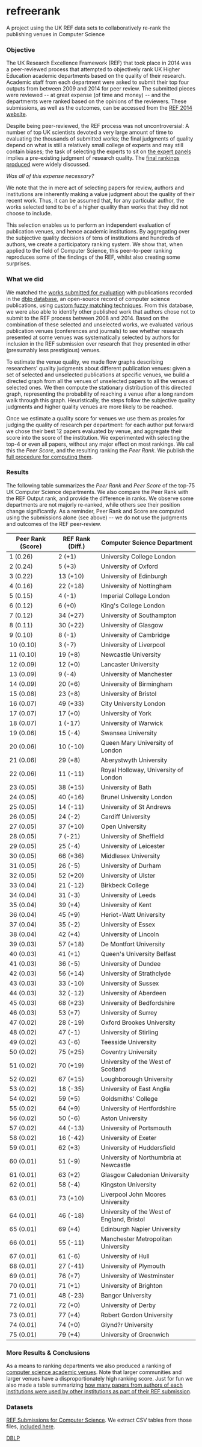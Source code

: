 # refreerank
A project using the UK REF data sets to collaboratively re-rank the publishing venues in Computer Science

### Objective
The UK Research Excellence Framework (REF) that took place in 2014 was a peer-reviewed process that attempted to objectively rank UK Higher Education academic departments based on the quality of their research. Academic staff from each department were asked to submit their top four outputs from between 2009 and 2014 for peer review. The submitted pieces were reviewed -- at great expense (of time and money) -- and the departments were ranked based on the opinions of the reviewers. These submissions, as well as the outcomes, can be accessed from the [REF 2014 website](http://results.ref.ac.uk/DownloadSubmissions).

Despite being peer-reviewed, the REF process was not uncontroversial: A number of top UK scientists devoted a very large amount of time to evaluating the thousands of submitted works; the final judgments of quality depend on what is still a relatively small college of experts and may still contain biases; the task of selecting the experts to sit on [the expert panels](http://www.ref.ac.uk/panels/panelmembership/) implies a pre-existing judgment of research quality. The [final rankings produced](https://www.timeshighereducation.co.uk/sites/default/files/Attachments/2014/12/17/g/o/l/sub-14-01.pdf) were widely discussed.

*Was all of this expense necessary?*

We note that the in mere act of selecting papers for review, authors and institutions are inherently making a value judgment about the quality of their recent work. Thus, it can be assumed that, for any particular author, the works selected tend to be of a higher quality than works that they did not choose to include.

This selection enables us to perform an independent evaluation of publication venues, and hence academic institutions. By aggregating over the subjective quality decisions of tens of institutions and hundreds of authors, we create a participatory ranking system. We show that, when applied to the field of Computer Science, this peer-to-peer ranking reproduces some of the findings of the REF, whilst also creating some surprises.

### What we did
We matched the [works submitted for evaluation](http://results.ref.ac.uk/DownloadSubmissions/ByUoa/11) with publications recorded in the [dblp database](http://dblp.uni-trier.de/), an open-source record of computer science publications, using [custom fuzzy matching techniques](https://github.com/gdanezis/refreerank/blob/master/matchauthors.py). From this database, we were also able to identify other published work that authors chose not to submit to the REF process between 2008 and 2014. Based on the combination of these selected and unselected works, we evaluated various publication venues (conferences and journals) to see whether research presented at some venues was systematically selected by authors for inclusion in the REF submission over research that they presented in other (presumably less prestigious) venues.

To estimate the venue quality, we made flow graphs describing researchers' quality judgments about different publication venues: given a set of selected and unselected publications at specific venues, we build a directed graph from all the venues of unselected papers to all the venues of selected ones. We then compute the stationary distribution of this directed graph, representing the probability of reaching a venue after a long random walk through this graph. Heuristically, the steps follow the subjective quality judgments and higher quality venues are more likely to be reached.

Once we estimate a quality score for venues we use them as proxies for judging the quality of research per department: for each author put forward we chose their best 12 papers evaluated by venue, and aggregate their score into the score of the institution. We experimented with selecting the top-4 or even all papers, without any major effect on most rankings. We call this the _Peer Score_, and the resulting ranking the _Peer Rank_. We publish the [full procedure for computing them](https://github.com/gdanezis/refreerank/blob/master/extractUKdblp.py).

### Results

The following table summarizes the _Peer Rank_ and _Peer Score_ of the top-75 UK Computer Science departments. We also compare the Peer Rank with the REF Output rank, and provide the difference in ranks. We observe some departments are not majorly re-ranked, while others see their position change significantly. As a reminder, Peer Rank and Score are computed using the submissions alone (see above) -- we do not use the judgments and outcomes of the REF peer-review.

Peer Rank (Score)   | REF Rank (Diff.)   | Computer Science Department
-------- | ---------- | ----------------------------------------------
1 (0.26) | 2 (+1) | University College London
2 (0.24) | 5 (+3) | University of Oxford
3 (0.22) | 13 (+10) | University of Edinburgh
4 (0.16) | 22 (+18) | University of Nottingham
5 (0.15) | 4 (-1) | Imperial College London
6 (0.12) | 6 (+0) | King's College London
7 (0.12) | 34 (+27) | University of Southampton
8 (0.11) | 30 (+22) | University of Glasgow
9 (0.10) | 8 (-1) | University of Cambridge
10 (0.10) | 3 (-7) | University of Liverpool
11 (0.10) | 19 (+8) | Newcastle University
12 (0.09) | 12 (+0) | Lancaster University
13 (0.09) | 9 (-4) | University of Manchester
14 (0.09) | 20 (+6) | University of Birmingham
15 (0.08) | 23 (+8) | University of Bristol
16 (0.07) | 49 (+33) | City University London
17 (0.07) | 17 (+0) | University of York
18 (0.07) | 1 (-17) | University of Warwick
19 (0.06) | 15 (-4) | Swansea University
20 (0.06) | 10 (-10) | Queen Mary University of London
21 (0.06) | 29 (+8) | Aberystwyth University
22 (0.06) | 11 (-11) | Royal Holloway, University of London
23 (0.05) | 38 (+15) | University of Bath
24 (0.05) | 40 (+16) | Brunel University London
25 (0.05) | 14 (-11) | University of St Andrews
26 (0.05) | 24 (-2) | Cardiff University
27 (0.05) | 37 (+10) | Open University
28 (0.05) | 7 (-21) | University of Sheffield
29 (0.05) | 25 (-4) | University of Leicester
30 (0.05) | 66 (+36) | Middlesex University
31 (0.05) | 26 (-5) | University of Durham
32 (0.05) | 52 (+20) | University of Ulster
33 (0.04) | 21 (-12) | Birkbeck College
34 (0.04) | 31 (-3) | University of Leeds
35 (0.04) | 39 (+4) | University of Kent
36 (0.04) | 45 (+9) | Heriot-Watt University
37 (0.04) | 35 (-2) | University of Essex
38 (0.04) | 42 (+4) | University of Lincoln
39 (0.03) | 57 (+18) | De Montfort University
40 (0.03) | 41 (+1) | Queen's University Belfast
41 (0.03) | 36 (-5) | University of Dundee
42 (0.03) | 56 (+14) | University of Strathclyde
43 (0.03) | 33 (-10) | University of Sussex
44 (0.03) | 32 (-12) | University of Aberdeen
45 (0.03) | 68 (+23) | University of Bedfordshire
46 (0.03) | 53 (+7) | University of Surrey
47 (0.02) | 28 (-19) | Oxford Brookes University
48 (0.02) | 47 (-1) | University of Stirling
49 (0.02) | 43 (-6) | Teesside University
50 (0.02) | 75 (+25) | Coventry University
51 (0.02) | 70 (+19) | University of the West of Scotland
52 (0.02) | 67 (+15) | Loughborough University
53 (0.02) | 18 (-35) | University of East Anglia
54 (0.02) | 59 (+5) | Goldsmiths' College
55 (0.02) | 64 (+9) | University of Hertfordshire
56 (0.02) | 50 (-6) | Aston University
57 (0.02) | 44 (-13) | University of Portsmouth
58 (0.02) | 16 (-42) | University of Exeter
59 (0.01) | 62 (+3) | University of Huddersfield
60 (0.01) | 51 (-9) | University of Northumbria at Newcastle
61 (0.01) | 63 (+2) | Glasgow Caledonian University
62 (0.01) | 58 (-4) | Kingston University
63 (0.01) | 73 (+10) | Liverpool John Moores University
64 (0.01) | 46 (-18) | University of the West of England, Bristol
65 (0.01) | 69 (+4) | Edinburgh Napier University
66 (0.01) | 55 (-11) | Manchester Metropolitan University
67 (0.01) | 61 (-6) | University of Hull
68 (0.01) | 27 (-41) | University of Plymouth
69 (0.01) | 76 (+7) | University of Westminster
70 (0.01) | 71 (+1) | University of Brighton
71 (0.01) | 48 (-23) | Bangor University
72 (0.01) | 72 (+0) | University of Derby
73 (0.01) | 77 (+4) | Robert Gordon University
74 (0.01) | 74 (+0) | Glynd?r University
75 (0.01) | 79 (+4) | University of Greenwich

### More Results & Conclusions

As a means to ranking departments we also produced a ranking of [computer science academic venues](https://github.com/gdanezis/refreerank/blob/master/results/rank_venue_stationary.txt). Note that larger communities and larger venues have a disproportionately high ranking score. Just for fun we also made a table summarizing [how many papers from authors of each institutions were used by other institutions as part of their REF submission](https://github.com/gdanezis/refreerank/blob/master/results/rank_institution_by_others.txt).


### Datasets
[REF Submissions for Computer Science](http://results.ref.ac.uk/DownloadSubmissions/ByUoa/11). We extract CSV tables from those files, [included here](https://github.com/gdanezis/refreerank/tree/master/data).

[DBLP](http://dblp.uni-trier.de/faq/How+can+I+download+the+whole+dblp+dataset)
